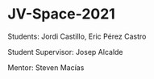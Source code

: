 # JV-Space-2021

Students:
Jordi Castillo, 
Eric Pérez Castro

Student Supervisor:
Josep Alcalde

Mentor:
Steven Macías 

